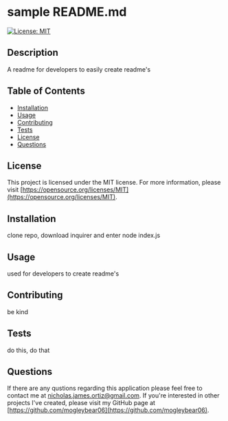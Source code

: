 # sample README.md
  
  [![License: MIT](https://img.shields.io/badge/License-MIT-yellow.svg)](https://opensource.org/licenses/MIT)
  
  ## Description
  A readme for developers to easily create readme's
  
  ## Table of Contents
  - [Installation](#installation)
  - [Usage](#usage)
  - [Contributing](#contributing)
  - [Tests](#tests)
  - [License](#license)
  - [Questions](#questions)

  ## License
  This project is licensed under the MIT license. For more information, please visit [https://opensource.org/licenses/MIT](https://opensource.org/licenses/MIT).

  ## Installation
  clone repo, download inquirer and enter node index.js
  
  ## Usage
  used for developers to create readme's
  
  ## Contributing
  be kind
  
  ## Tests
  do this, do that

  ## Questions
  If there are any qustions regarding this application please feel free to contact me at
  [nicholas.james.ortiz@gmail.com](mailto:nicholas.james.ortiz@gmail.com). If you're interested in other projects I've created,
  please visit my GitHub page at [https://github.com/mogleybear06](https://github.com/mogleybear06).
